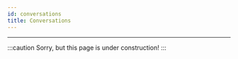 ```yaml
---
id: conversations
title: Conversations
---
```


---------------

:::caution
Sorry, but this page is under construction!
:::